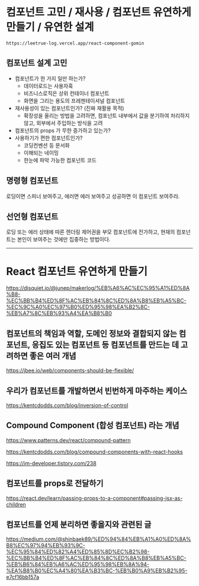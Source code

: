 # 컴포넌트 고민 / 재사용 / 컴포넌트 유연하게 만들기 / 유연한 설계

`https://leetrue-log.vercel.app/react-component-gomin`

## 컴포넌트 설계 고민

- 컴포넌트가 한 가지 일만 하는가?
  - 데이터로드는 사용자훅
  - 비즈니스로직은 상위 컨테이너 컴포넌트
  - 화면을 그리는 용도의 프레젠테이셔널 컴포넌트
- 재사용성이 있는 컴포넌트인가? (진짜 재활용 목적)
  - 확장성을 올리는 방법을 고려하면, 컴포넌트 내부에서 값을 분기하여 처리하지 않고, 외부에서 주입하는 방식을 고려
- 컴포넌트의 props 가 무한 증가하고 있는가?
- 사용하기가 편한 컴포넌트인가?
  - 코딩컨벤션 등 문서화
  - 이해되는 네이밍
  - 한눈에 파악 가능한 컴포넌트 코드

## 명령형 컴포넌트

로딩이면 스피너 보여주고, 에러면 에러 보여주고 성공하면 이 컴포넌트 보여주라.

## 선언형 컴포넌트

로딩 또는 에러 상태에 따른 렌더링 제어권을 부모 컴포넌트에 전가하고, 현재의 컴포넌트는 본인이 보여주는 것에만 집중하는 방법이다.

---

# React 컴포넌트 유연하게 만들기

https://disquiet.io/@junep/makerlog/%EB%A6%AC%EC%95%A1%ED%8A%B8-%EC%BB%B4%ED%8F%AC%EB%84%8C%ED%8A%B8%EB%A5%BC-%EC%9C%A0%EC%97%B0%ED%95%98%EA%B2%8C-%EB%A7%8C%EB%93%A4%EA%B8%B0

## 컴포넌트의 책임과 역할, 도메인 정보와 결합되지 않는 컴포넌트, 응집도 있는 컴포넌트 등 컴포넌트를 만드는 데 고려하면 좋은 여러 개념

https://jbee.io/web/components-should-be-flexible/

## 우리가 컴포넌트를 개발하면서 빈번하게 마주하는 케이스

https://kentcdodds.com/blog/inversion-of-control

## Compound Component (합성 컴포넌트) 라는 개념

https://www.patterns.dev/react/compound-pattern

https://kentcdodds.com/blog/compound-components-with-react-hooks

https://im-developer.tistory.com/238

## 컴포넌트를 props로 전달하기

https://react.dev/learn/passing-props-to-a-component#passing-jsx-as-children

## 컴포넌트를 언제 분리하면 좋을지와 관련된 글

https://medium.com/@shinbaek89/%ED%94%84%EB%A1%A0%ED%8A%B8%EC%97%94%EB%93%9C-%EC%95%84%ED%82%A4%ED%85%8D%EC%B2%98-%EC%BB%B4%ED%8F%AC%EB%84%8C%ED%8A%B8%EB%A5%BC-%EB%B6%84%EB%A6%AC%ED%95%98%EB%8A%94-%EA%B8%B0%EC%A4%80%EA%B3%BC-%EB%B0%A9%EB%B2%95-e7cf16bb157a
